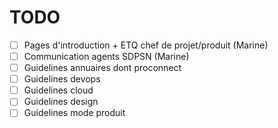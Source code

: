 # TODO
* [ ] Pages d'introduction + ETQ chef de projet/produit (Marine)
* [ ] Communication agents SDPSN (Marine)
* [ ] Guidelines annuaires dont proconnect
* [ ] Guidelines devops
* [ ] Guidelines cloud
* [ ] Guidelines design
* [ ] Guidelines mode produit
